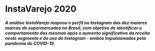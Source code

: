 # InstaVarejo 2020

##### A análise InstaVarejo mapeou o perfil no Instagram das dez maiores marcas de supermercados no Brasil, com objetivo de identificar o comportamento das mesmas após o aumento significativo da receita neste segmento e do uso do Instagram - ambos impulsionados pela pandemia do COVID-19. 

